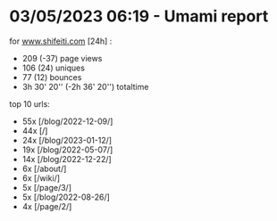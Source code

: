 # 03/05/2023 06:19 - Umami report
for www.shifeiti.com [24h] :

 - 209 (-37) page views
 - 106 (24) uniques
 - 77 (12) bounces
 - 3h 30' 20'' (-2h 36' 20'') totaltime


top 10 urls:
 - 55x [/blog/2022-12-09/]
 - 44x [/]
 - 24x [/blog/2023-01-12/]
 - 19x [/blog/2022-05-07/]
 - 14x [/blog/2022-12-22/]
 - 6x [/about/]
 - 6x [/wiki/]
 - 5x [/page/3/]
 - 5x [/blog/2022-08-26/]
 - 4x [/page/2/]


